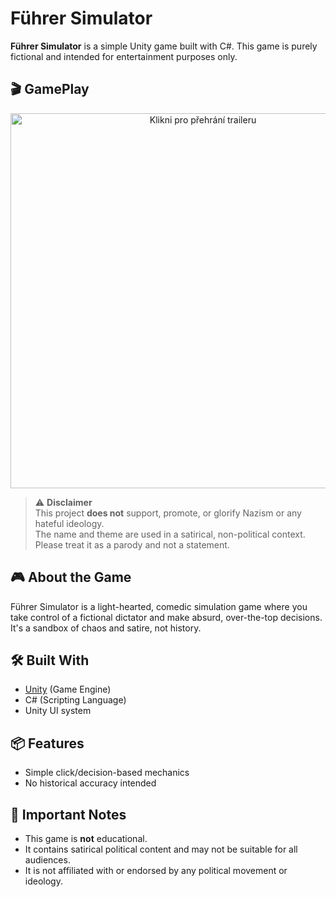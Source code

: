 # Führer Simulator

**Führer Simulator** is a simple Unity game built with C#. This game is purely fictional and intended for entertainment purposes only.

## 🎬 GamePlay

<p align="center">
  <a href="fuhrer%20trailer%20with%20sound.mov">
    <img src="fuhrer-trailer-thumbnail.png" alt="Klikni pro přehrání traileru" width="600"/>
  </a>
</p>

> ⚠️ **Disclaimer**  
> This project **does not** support, promote, or glorify Nazism or any hateful ideology.  
> The name and theme are used in a satirical, non-political context. Please treat it as a parody and not a statement.

## 🎮 About the Game

Führer Simulator is a light-hearted, comedic simulation game where you take control of a fictional dictator and make absurd, over-the-top decisions. It's a sandbox of chaos and satire, not history.

## 🛠️ Built With

- [Unity](https://unity.com/) (Game Engine)
- C# (Scripting Language)
- Unity UI system

## 📦 Features

- Simple click/decision-based mechanics
- No historical accuracy intended

## 🚫 Important Notes

- This game is **not** educational.
- It contains satirical political content and may not be suitable for all audiences.
- It is not affiliated with or endorsed by any political movement or ideology.